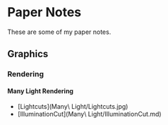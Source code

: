 # Paper Notes

These are some of my paper notes.


## Graphics

### Rendering

#### Many Light Rendering

- [Lightcuts](Many\ Light/Lightcuts.jpg)
- [IlluminationCut](Many\ Light/IlluminationCut.md)